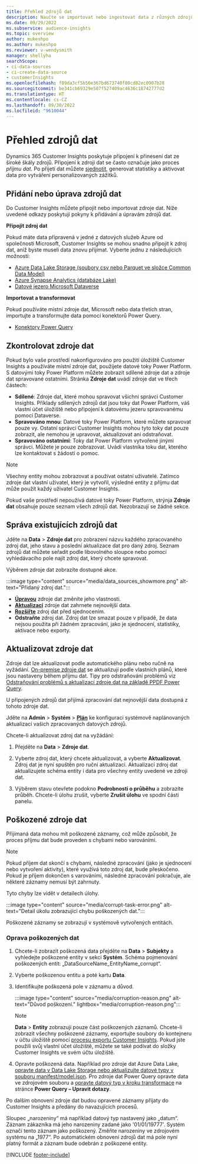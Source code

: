 ```yaml
---
title: Přehled zdrojů dat
description: Naučte se importovat nebo ingestovat data z různých zdrojů.
ms.date: 09/29/2022
ms.subservice: audience-insights
ms.topic: overview
author: mukeshpo
ms.author: mukeshpo
ms.reviewer: v-wendysmith
manager: shellyha
searchScope:
- ci-data-sources
- ci-create-data-source
- customerInsights
ms.openlocfilehash: f89da3cf5b56e367bd673740f80cd82ec0907b28
ms.sourcegitcommit: be341cb69329e507f527409ac4636c18742777d2
ms.translationtype: HT
ms.contentlocale: cs-CZ
ms.lasthandoff: 09/30/2022
ms.locfileid: "9610044"
---
```

# <a name="data-sources-overview"></a>Přehled zdrojů dat

Dynamics 365 Customer Insights poskytuje připojení k přinesení dat ze široké škály zdrojů. Připojení k zdroji dat se často označuje jako proces *příjmu dat*. Po přijetí dat můžete [sjednotit](data-unification.md), generovat statistiky a aktivovat data pro vytváření personalizovaných zážitků.

## <a name="add-or-edit-data-sources"></a>Přidání nebo úprava zdrojů dat

Do Customer Insights můžete připojit nebo importovat zdroje dat. Níže uvedené odkazy poskytují pokyny k přidávání a úpravám zdrojů dat.

**Připojit zdroj dat**

Pokud máte data připravená v jedné z datových služeb Azure od společnosti Microsoft, Customer Insights se mohou snadno připojit k zdroj dat, aniž byste museli data znovu přijímat. Vyberte jednu z následujících možností:
- [Azure Data Lake Storage (soubory csv nebo Parquet ve složce Common Data Model)](connect-common-data-model.md)
- [Azure Synapse Analytics (databáze Lake)](connect-synapse.md)
- [Datové jezero Microsoft Dataverse](connect-dataverse-managed-lake.md)

**Importovat a transformovat**

Pokud používáte místní zdroje dat, Microsoft nebo data třetích stran, importujte a transformujte data pomocí konektorů Power Query.
- [Konektory Power Query](connect-power-query.md)

## <a name="review-data-sources"></a>Zkontrolovat zdroje dat

Pokud bylo vaše prostředí nakonfigurováno pro použití úložiště Customer Insights a používáte místní zdroje dat, použijete datové toky Power Platform. S datovými toky Power Platform můžete zobrazit sdílené zdroje dat a zdroje dat spravované ostatními. Stránka **Zdroje dat** uvádí zdroje dat ve třech částech:
- **Sdílené**: Zdroje dat, které mohou spravovat všichni správci Customer Insights. Příklady sdílených zdrojů dat jsou toky dat Power Platform, váš vlastní účet úložiště nebo připojení k datovému jezeru spravovanému pomocí Dataverse.
- **Spravováno mnou**: Datové toky Power Platform, které můžete spravovat pouze vy. Ostatní správci Customer Insights mohou tyto toky dat pouze zobrazit, ale nemohou je upravovat, aktualizovat ani odstraňovat.
- **Spravováno ostatními**: Toky dat Power Platform vytvořené jinými správci. Můžete je pouze zobrazovat. Uvádí vlastníka toku dat, kterého lze kontaktovat s žádostí o pomoc.
> [!NOTE]
> Všechny entity mohou zobrazovat a používat ostatní uživatelé. Zatímco zdroje dat vlastní uživatel, který je vytvořil, výsledné entity z příjmu dat může použít každý uživatel Customer Insights.

Pokud vaše prostředí nepoužívá datové toky Power Platform, strýnja **Zdroje dat** obsahuje pouze seznam všech zdrojů dat. Nezobrazují se žádné sekce.

## <a name="manage-existing-data-sources"></a>Správa existujících zdrojů dat

Jděte na **Data** > **Zdroje dat** pro zobrazení názvu každého zpracovaného zdroj dat, jeho stavu a poslední aktualizace dat pro daný zdroj. Seznam zdrojů dat můžete seřadit podle libovolného sloupce nebo pomocí vyhledávacího pole najít zdroj dat, který chcete spravovat.

Výběrem zdroje dat zobrazíte dostupné akce.

:::image type="content" source="media/data_sources_showmore.png" alt-text="Přidaný zdroj dat.":::

- [**Úpravou**](#add-or-edit-data-sources) zdroje dat změníte jeho vlastnosti.
- [**Aktualizací**](#refresh-data-sources) zdroje dat zahrnete nejnovější data.
- [**Rozšiřte**](data-sources-enrichment.md) zdroj dat před sjednocením.
- **Odstraňte** zdroj dat. Zdroj dat lze smazat pouze v případě, že data nejsou použita při žádném zpracování, jako je sjednocení, statistiky, aktivace nebo exporty.

## <a name="refresh-data-sources"></a>Aktualizovat zdroje dat

Zdroje dat lze aktualizovat podle automatického plánu nebo ručně na vyžádání. [On-premise zdroje dat](connect-power-query.md#add-data-from-on-premises-data-sources) se aktualizují podle vlastních plánů, které jsou nastaveny během příjmu dat. Tipy pro odstraňování problémů viz [Odstraňování problémů s aktualizací zdroje dat na základě PPDF Power Query](connect-power-query.md#troubleshoot-ppdf-power-query-based-data-source-refresh-issues).

U připojených zdrojů dat přijímá zpracování dat nejnovější data dostupná z tohoto zdroje dat.

Jděte na **Admin** > **Systém** > [**Plán**](schedule-refresh.md) ke konfiguraci systémově naplánovaných aktualizací vašich zpracovaných datových zdrojů.

Chcete-li aktualizovat zdroj dat na vyžádání:

1. Přejděte na **Data** > **Zdroje dat**.

1. Vyberte zdroj dat, který chcete aktualizovat, a vyberte **Aktualizovat**. Zdroj dat je nyní spuštěn pro ruční aktualizaci. Aktualizací zdroj dat aktualizujete schéma entity i data pro všechny entity uvedené ve zdroji dat.

1. Výběrem stavu otevřete podokno **Podrobnosti o průběhu** a zobrazíte průběh. Chcete-li úlohu zrušit, vyberte **Zrušit úlohu** ve spodní části panelu.

## <a name="corrupt-data-sources"></a>Poškozené zdroje dat

Přijímaná data mohou mít poškozené záznamy, což může způsobit, že proces příjmu dat bude proveden s chybami nebo varováními.

> [!NOTE]
> Pokud příjem dat skončí s chybami, následné zpracování (jako je sjednocení nebo vytvoření aktivity), které využívá toto zdroj dat, bude přeskočeno. Pokud je příjem dokončen s varováními, následné zpracování pokračuje, ale některé záznamy nemusí být zahrnuty.

Tyto chyby lze vidět v detailech úlohy.

:::image type="content" source="media/corrupt-task-error.png" alt-text="Detail úkolu zobrazující chybu poškozených dat.":::

Poškozené záznamy se zobrazují v systémově vytvořených entitách.

### <a name="fix-corrupt-data"></a>Oprava poškozených dat

1. Chcete-li zobrazit poškozená data přejděte na **Data** > **Subjekty** a vyhledejte poškozené entity v sekci **Systém**. Schéma pojmenování poškozených entit: „DataSourceName_EntityName_corrupt“.

1. Vyberte poškozenou entitu a poté kartu **Data**.

1. Identifikujte poškozená pole v záznamu a důvod.

   :::image type="content" source="media/corruption-reason.png" alt-text="Důvod poškození." lightbox="media/corruption-reason.png":::

   > [!NOTE]
   > **Data** > **Entity** zobrazují pouze část poškozených záznamů. Chcete-li zobrazit všechny poškozené záznamy, exportujte soubory do kontejneru v účtu úložiště pomocí [procesu exportu Customer Insights](export-destinations.md). Pokud jste použili svůj vlastní účet úložiště, můžete se také podívat do složky Customer Insights ve svém účtu úložiště.

1. Opravte poškozená data. Například pro zdroje dat Azure Data Lake, [opravte data v Data Lake Storage nebo aktualizujte datové typy v souboru manifest/model.json](connect-common-data-model.md#common-reasons-for-ingestion-errors-or-corrupt-data). Pro zdroje dat Power Query opravte data ve zdrojovém souboru a [opravte datový typ v kroku transformace](connect-power-query.md#data-type-does-not-match-data) na stránce **Power Query – Upravit dotazy**.

Po dalším obnovení zdroje dat budou opravené záznamy přijaty do Customer Insights a předány do navazujících procesů.

Sloupec „narozeniny“ má například datový typ nastavený jako „datum“. Záznam zákazníka má jeho narozeniny zadané jako '01/01/19777'. Systém označí tento záznam jako poškozený. Změňte narozeniny ve zdrojovém systému na „1977“. Po automatickém obnovení zdrojů dat má pole nyní platný formát a záznam bude odebrán z poškozené entity.

[!INCLUDE [footer-include](includes/footer-banner.md)]
